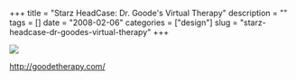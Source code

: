 +++
title = "Starz HeadCase: Dr. Goode's Virtual Therapy"
description = ""
tags = []
date = "2008-02-06"
categories = ["design"]
slug = "starz-headcase-dr-goodes-virtual-therapy"
+++


 

  <div id="screens-thumbs" class="clearfix">
    <div class="txt-center" id="design-submission"><a href="http://goodetherapy.com/"><img id='bluga-thumbnail-977' class='bluga-thumbnail large' src='http://media.konigi.com/bluga/
wt47f27ef5e4f1e_0.jpg'/></a></div>  
  </div>   
<p><a href="http://goodetherapy.com/">http://goodetherapy.com/</a></p>




